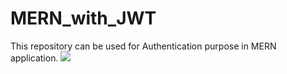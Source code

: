 # MERN_with_JWT
This repository can be used for Authentication purpose in  MERN application.
<img src="../../" />
